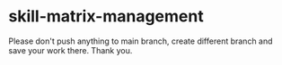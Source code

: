 # skill-matrix-management

Please don't push anything to main branch, create different branch and save your work there.
Thank you.
